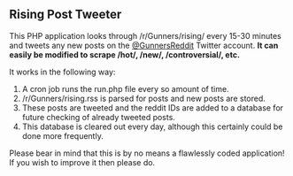 ## Rising Post Tweeter

This PHP application looks through /r/Gunners/rising/ every 15-30 minutes and tweets any new posts on the [@GunnersReddit](https://twitter.com/GunnersReddit) Twitter account. **It can easily be modified to scrape /hot/, /new/, /controversial/, etc.**

It works in the following way:

1. A cron job runs the run.php file every so amount of time.
2. /r/Gunners/rising.rss is parsed for posts and new posts are stored.
3. These posts are tweeted and the reddit IDs are added to a database for future checking of already tweeted posts.
4. This database is cleared out every day, although this certainly could be done more frequently.

Please bear in mind that this is by no means a flawlessly coded application! If you wish to improve it then please do.
